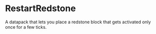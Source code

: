 # RestartRedstone
A datapack that lets you place a redstone block that gets activated only once for a few ticks.
